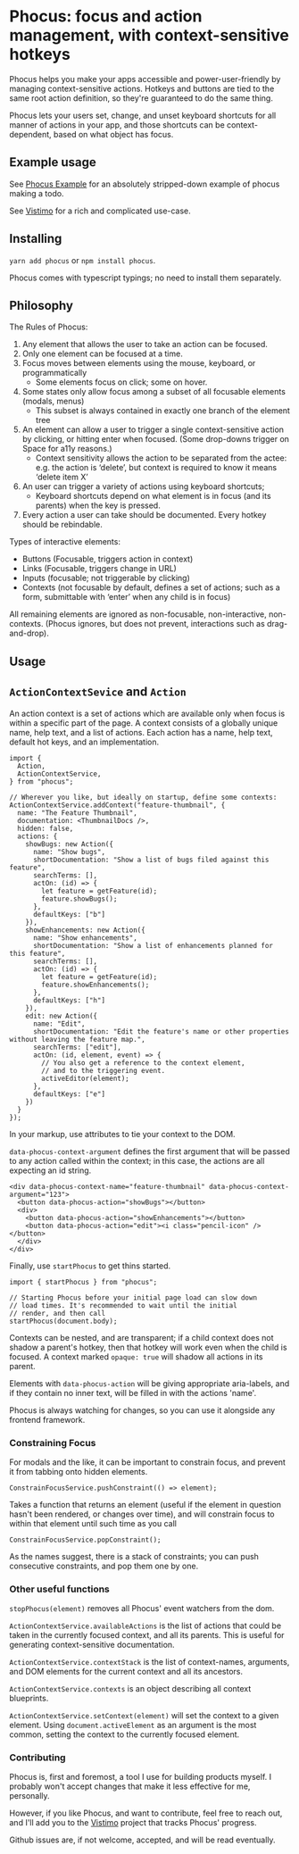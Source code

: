 # Phocus: focus and action management, with context-sensitive hotkeys

Phocus helps you make your apps accessible and power-user-friendly by managing context-sensitive actions. Hotkeys and buttons are tied to the same root action definition, so they're guaranteed to do the same thing.

Phocus lets your users set, change, and unset keyboard shortcuts for all manner of actions in your app, and those shortcuts can be context-dependent, based on what object has focus.

## Example usage

See [Phocus Example](https://diiq.github.io/phocus-example/) for an absolutely stripped-down example of phocus making a todo.

See [Vistimo](https://www.vistimo.com) for a rich and complicated use-case.

## Installing

`yarn add phocus` or `npm install phocus`.

Phocus comes with typescript typings; no need to install them separately.

## Philosophy

The Rules of Phocus:

1. Any element that allows the user to take an action can be focused.
2. Only one element can be focused at a time.
3. Focus moves between elements using the mouse, keyboard, or programmatically
   - Some elements focus on click; some on hover.
4. Some states only allow focus among a subset of all focusable elements (modals, menus)
   - This subset is always contained in exactly one branch of the element tree
5. An element can allow a user to trigger a single context-sensitive action by clicking, or hitting enter when focused. (Some drop-downs trigger on Space for a11y reasons.)
   - Context sensitivity allows the action to be separated from the actee: e.g. the action is ‘delete’, but context is required to know it means ‘delete item X’
6. An user can trigger a variety of actions using keyboard shortcuts;
   - Keyboard shortcuts depend on what element is in focus (and its parents) when the key is pressed.
7. Every action a user can take should be documented. Every hotkey should be rebindable.

Types of interactive elements:

- Buttons (Focusable, triggers action in context)
- Links (Focusable, triggers change in URL)
- Inputs (focusable; not triggerable by clicking)
- Contexts (not focusable by default, defines a set of actions; such as a form, submittable with ‘enter’ when any child is in focus)

All remaining elements are ignored as non-focusable, non-interactive, non-contexts. (Phocus ignores, but does not prevent, interactions such as drag-and-drop).

## Usage

## `ActionContextSevice` and `Action`

An action context is a set of actions which are available only when focus is within a specific part of the page. A context consists of a globally unique name, help text, and a list of actions. Each action has a name, help text, default hot keys, and an implementation.

```
import {
  Action,
  ActionContextService,
} from "phocus";

// Wherever you like, but ideally on startup, define some contexts:
ActionContextService.addContext("feature-thumbnail", {
  name: "The Feature Thumbnail",
  documentation: <ThumbnailDocs />,
  hidden: false,
  actions: {
    showBugs: new Action({
      name: "Show bugs",
      shortDocumentation: "Show a list of bugs filed against this feature",
      searchTerms: [],
      actOn: (id) => {
        let feature = getFeature(id);
        feature.showBugs();
      },
      defaultKeys: ["b"]
    }),
    showEnhancements: new Action({
      name: "Show enhancements",
      shortDocumentation: "Show a list of enhancements planned for this feature",
      searchTerms: [],
      actOn: (id) => {
        let feature = getFeature(id);
        feature.showEnhancements();
      },
      defaultKeys: ["h"]
    }),
    edit: new Action({
      name: "Edit",
      shortDocumentation: "Edit the feature's name or other properties without leaving the feature map.",
      searchTerms: ["edit"],
      actOn: (id, element, event) => {
        // You also get a reference to the context element,
        // and to the triggering event.
        activeEditor(element);
      },
      defaultKeys: ["e"]
    })
  }
});
```

In your markup, use attributes to tie your context to the DOM.

`data-phocus-context-argument` defines the first argument that will be passed to any action called within the context; in this case, the actions are all expecting an id string.

```
<div data-phocus-context-name="feature-thumbnail" data-phocus-context-argument="123">
  <button data-phocus-action="showBugs"></button>
  <div>
    <button data-phocus-action="showEnhancements"></button>
    <button data-phocus-action="edit"><i class="pencil-icon" /></button>
  </div>
</div>
```

Finally, use `startPhocus` to get thins started.

```
import { startPhocus } from "phocus";

// Starting Phocus before your initial page load can slow down
// load times. It's recommended to wait until the initial
// render, and then call
startPhocus(document.body);
```

Contexts can be nested, and are transparent; if a child context does not shadow a parent's hotkey, then that hotkey will work even when the child is focused. A context marked `opaque: true` will shadow all actions in its parent.

Elements with `data-phocus-action` will be giving appropriate aria-labels, and if they contain no inner text, will be filled in with the actions 'name'.

Phocus is always watching for changes, so you can use it alongside any frontend framework.

### Constraining Focus

For modals and the like, it can be important to constrain focus, and prevent it from tabbing onto hidden elements.

```
ConstrainFocusService.pushConstraint(() => element);
```

Takes a function that returns an element (useful if the element in question hasn't been rendered, or changes over time), and will constrain focus to within that element until such time as you call

```
ConstrainFocusService.popConstraint();
```

As the names suggest, there is a stack of constraints; you can push consecutive constraints, and pop them one by one.

### Other useful functions

`stopPhocus(element)` removes all Phocus' event watchers from the dom.

`ActionContextService.availableActions` is the list of actions that could be taken in the currently focused context, and all its parents. This is useful for generating context-sensitive documentation.

`ActionContextService.contextStack` is the list of context-names, arguments, and DOM elements for the current context and all its ancestors.

`ActionContextService.contexts` is an object describing all context blueprints.

`ActionContextService.setContext(element)` will set the context to a given element. Using `document.activeElement` as an argument is the most common, setting the context to the currently focused element.

### Contributing

Phocus is, first and foremost, a tool I use for building products myself. I probably won't accept changes that make it less effective for me, personally.

However, if you like Phocus, and want to contribute, feel free to reach out, and I'll add you to the [Vistimo](https://www.vistimo.com) project that tracks Phocus' progress. 

Github issues are, if not welcome, accepted, and will be read eventually.
